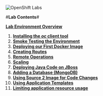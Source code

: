 ![OpenShift Labs](cover/logo.png)

#**Lab Contents**#

**[Lab Environment Overview](environment.md.html)**

1. **[Installing the *oc* client tool](install.md.html)**
2. **[Smoke Testing the Environment](smoketest.md.html)**
3. **[Deploying our First Docker Image](docker.md.html)**
4. **[Creating Routes](routes.md.html)**
5. **[Remote Operations](remote-ops.md.html)**
6. **[Scaling](scaling.md.html)**
7. **[Deploying Java Code on JBoss](jboss.md.html)**
8. **[Adding a Database (MongoDB)](databases.md.html)**
9. **[Using Source 2 Image for Code Changes](codechanges.md.html)**
10. **[Using Application Templates](templates.md.html)**
11. **[Limiting application resource usage](quotas.md.html)**

